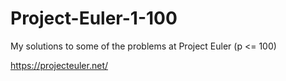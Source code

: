 # Project-Euler-1-100
 My solutions to some of the problems at Project Euler (p <= 100)

https://projecteuler.net/
